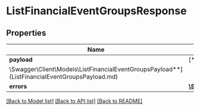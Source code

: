 # ListFinancialEventGroupsResponse

## Properties

Name | Type | Description | Notes
------------ | ------------- | ------------- | -------------
**payload** | [**
\Swagger\Client\Models\ListFinancialEventGroupsPayload**](ListFinancialEventGroupsPayload.md) |  | [optional]
**errors** | [**\Swagger\Client\Models\ErrorList**](ErrorList.md) |  | [optional]

[[Back to Model list]](../../README.md#documentation-for-models) [[Back to API list]](../../README.md#documentation-for-api-endpoints) [[Back to README]](../../README.md)

